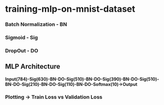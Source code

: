 # training-mlp-on-mnist-dataset
### Batch Normalization - BN
### Sigmoid - Sig
### DropOut - DO
## MLP Architecture
#### Input(784)-Sig(630)-BN-DO-Sig(510)-BN-DO-Sig(390)-BN-DO-Sig(510)-BN-DO-Sig(210)-BN-DO-Sig(110)-BN-DO-Softmax(10)->Output   
### Plotting -> Train Loss vs Validation Loss
